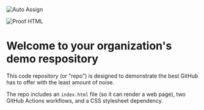 ![Auto Assign](https://github.com/the420lab/demo-repository/actions/workflows/auto-assign.yml/badge.svg)

![Proof HTML](https://github.com/the420lab/demo-repository/actions/workflows/proof-html.yml/badge.svg)

# Welcome to your organization's demo respository
This code repository (or "repo") is designed to demonstrate the best GitHub has to offer with the least amount of noise.

The repo includes an `index.html` file (so it can render a web page), two GitHub Actions workflows, and a CSS stylesheet dependency.
